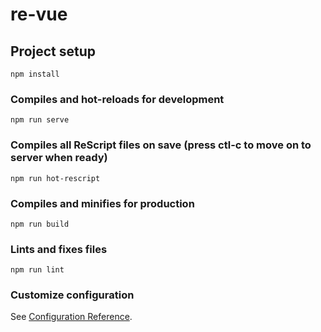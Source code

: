 # re-vue

## Project setup
```
npm install
```

### Compiles and hot-reloads for development
```
npm run serve
```

### Compiles all ReScript files on save (press ctl-c to move on to server when ready)
```
npm run hot-rescript
```

### Compiles and minifies for production
```
npm run build
```

### Lints and fixes files
```
npm run lint
```

### Customize configuration
See [Configuration Reference](https://cli.vuejs.org/config/).
